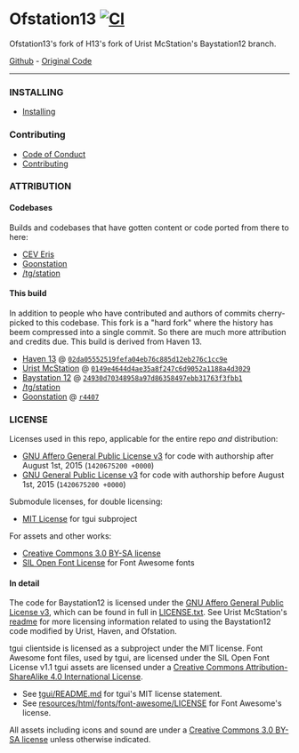 # Ofstation13 [![CI](https://github.com/Tennessee116/Ofstation13/actions/workflows/ci.yml/badge.svg)](https://github.com/Tennessee116/Ofstation13/actions/workflows/ci.yml)

Ofstation13's fork of H13's fork of Urist McStation's Baystation12 branch.

[Github](https://github.com/Tennessee116/Ofstation13) -  [Original Code](https://github.com/Haven-13/Haven-Urist)

---

### INSTALLING

- [Installing](.github/INSTALLING.md)

### Contributing

- [Code of Conduct](.github/CODE_OF_CONDUCT.md)
- [Contributing](.github/CONTRIBUTING.md)

### ATTRIBUTION

#### Codebases
Builds and codebases that have gotten content or code ported from there to here:

- [CEV Eris](https://github.com/discordia-space/CEV-Eris)
- [Goonstation](https://github.com/goonstation/goonstation)
- [/tg/station](https://github.com/tgstation/tgstation)

#### This build

In addition to people who have contributed and authors of commits cherry-picked to this codebase. This fork is a "hard fork" where the history has beem compressed into a single commit. So there are much more attribution and credits due. This build is derived from Haven 13.

- [Haven 13](https://github.com/Haven-13/Haven-Urist) @ [`02da05552519fefa04eb76c885d12eb276c1cc9e`](https://github.com/Haven-13/Haven-Urist/commit/02da05552519fefa04eb76c885d12eb276c1cc9e)
- [Urist McStation](https://github.com/UristMcStation/UristMcStation) @ [`0149e4644d4ae35a8f247c6d9052a1188a4d3029`](https://github.com/UristMcStation/UristMcStation/commit/0149e4644d4ae35a8f247c6d9052a1188a4d3029)
- [Baystation 12](https://github.com/Baystation12/Baystation12) @ [`24930d70348958a97d86358497ebb31763f3fbb1`](https://github.com/Baystation12/Baystation12/commit/24930d70348958a97d86358497ebb31763f3fbb1)
- [/tg/station](https://github.com/tgstation/tgstation)
- [Goonstation](https://github.com/goonstation) @ [`r4407`](https://github.com/goonstation/goonstation-r4407)

### LICENSE

Licenses used in this repo, applicable for the entire repo *and* distribution:
* [GNU Affero General Public License v3](http://www.gnu.org/licenses/agpl-3.0.html) for code with authorship after August 1st, 2015 (`1420675200 +0000`)
* [GNU General Public License v3](https://www.gnu.org/licenses/gpl-3.0.html) for code with authorship before August 1st, 2015 (`1420675200 +0000`)

Submodule licenses, for double licensing:
* [MIT License](https://tldrlegal.com/l/mit) for tgui subproject

For assets and other works:
* [Creative Commons 3.0 BY-SA license](http://creativecommons.org/licenses/by-sa/3.0/)
* [SIL Open Font License](https://www.tldrlegal.com/l/ofl) for Font Awesome fonts

#### In detail
The code for Baystation12 is licensed under the [GNU Affero General Public License v3](http://www.gnu.org/licenses/agpl.html), which can be found in full in [LICENSE.txt](https://github.com/Tennessee116/Ofstation13/blob/master/LICENSE). See Urist McStation's [readme](https://github.com/UristMcStation/UristMcStation/blob/master/README.md) for more licensing information related to using the Baystation12 code modified by Urist, Haven, and Ofstation.

tgui clientside is licensed as a subproject under the MIT license.
Font Awesome font files, used by tgui, are licensed under the SIL Open Font License v1.1
tgui assets are licensed under a [Creative Commons Attribution-ShareAlike 4.0 International License](http://creativecommons.org/licenses/by-sa/4.0/).

- See [tgui/README.md](tgui/README.md) for tgui's MIT license statement.
- See [resources/html/fonts/font-awesome/LICENSE](resources/html/fonts/font-awesome/LICENSE) for Font Awesome's license.

All assets including icons and sound are under a [Creative Commons 3.0 BY-SA license](http://creativecommons.org/licenses/by-sa/3.0/) unless otherwise indicated.
